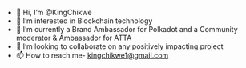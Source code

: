 - 👋 Hi, I’m @KingChikwe
- 👀 I’m interested in Blockchain technology
- 🌱 I’m currently a Brand Ambassador for Polkadot and a Community moderator & Ambassador for ATTA
- 💞️ I’m looking to collaborate on any positively impacting project
- 📫 How to reach me- kingchikwe1@gmail.com

<!---
KingChikwe/KingChikwe is a ✨ special ✨ repository because its `README.md` (this file) appears on your GitHub profile.
You can click the Preview link to take a look at your changes.
--->
